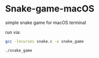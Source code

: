 # Snake-game-macOS
simple snake game for macOS terminal

run via:
```bash
gcc -lncurses snake.c -o snake_game
```

```bash
./snake_game
```
